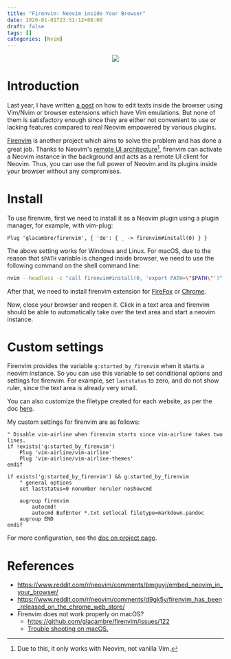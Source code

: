 ```yaml
---
title: "Firenvim: Neovim inside Your Browser"
date: 2020-01-01T23:51:12+08:00
draft: false
tags: []
categories: [Nvim]
---
```


<p align="center">
<img
src="https://blog-resource-1257868508.file.myqcloud.com/firenvim.gif">
</p>

# Introduction #

Last year, I have written [a post](https://jdhao.github.io/2019/05/11/nvim_text_input_browser/)
on how to edit texts inside the browser using Vim/Nvim or browser extensions
which have Vim emulations. But none of them is satisfactory enough since they
are either not convenient to use or lacking features compared to real Neovim
empowered by various plugins.

<!--more-->

[Firenvim](https://github.com/glacambre/firenvim) is another project which aims
to solve the problem and has done a great job. Thanks to Neovim's [remote UI
architecture](https://github.com/neovim/neovim/wiki/UI-architecture)[^1],
firenvim can activate a Neovim instance in the background and acts as a remote
UI client for Neovim. Thus, you can use the full power of Neovim and its
plugins inside your browser without any compromises.

# Install #

To use firenvim, first we need to install it as a Neovim plugin using a plugin
manager, for example, with vim-plug:

```
Plug 'glacambre/firenvim', { 'do': { _ -> firenvim#install(0) } }
```

The above setting works for Windows and Linux. For macOS, due to the reason
that `$PATH` variable is changed inside browser, we need to use the following
command on the shell command line:

```bash
nvim --headless -c "call firenvim#install(0, 'export PATH=\"$PATH\"')" -c quit
```

After that, we need to install firenvim extension for
[FireFox](https://addons.mozilla.org/en-US/firefox/addon/firenvim/) or
[Chrome](https://chrome.google.com/webstore/detail/firenvim/egpjdkipkomnmjhjmdamaniclmdlobbo).

Now, close your browser and reopen it. Click in a text area and firenvim should
be able to automatically take over the text area and start a neovim instance.

# Custom settings #

Firenvim provides the variable `g:started_by_firenvim` when it starts
a neovim instance. So you can use this variable to set conditional options
and settings for firenvim. For example, set `laststatus` to zero, and do not
show ruler, since the text area is already very small.

You can also customize the filetype created for each website, as per the doc
[here](https://github.com/glacambre/firenvim#using-different-settings-depending-on-the-pageelement-being-edited).

My custom settings for firenvim are as follows:

```vim
" Disable vim-airline when firenvim starts since vim-airline takes two lines.
if !exists('g:started_by_firenvim')
    Plug 'vim-airline/vim-airline'
    Plug 'vim-airline/vim-airline-themes'
endif

if exists('g:started_by_firenvim') && g:started_by_firenvim
    " general options
    set laststatus=0 nonumber noruler noshowcmd

    augroup firenvim
        autocmd!
        autocmd BufEnter *.txt setlocal filetype=markdown.pandoc
    augroup END
endif
```

For more configuration, see the [doc on project page](https://github.com/glacambre/firenvim#configuring-firenvim).

# References #

+ https://www.reddit.com/r/neovim/comments/bmguyj/embed_neovim_in_your_browser/
+ https://www.reddit.com/r/neovim/comments/d9gk5y/firenvim_has_been_released_on_the_chrome_web_store/
+ Firenvim does not work properly on macOS?
    - https://github.com/glacambre/firenvim/issues/122
    - [Trouble shooting on macOS.](https://github.com/glacambre/firenvim/blob/master/TROUBLESHOOTING.md#make-sure-firenvims-path-is-the-same-as-neovims)


[^1]: Due to this, it only works with Neovim, not vanilla Vim.
